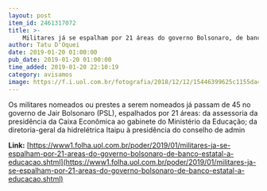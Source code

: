 ```yaml
---
layout: post
item_id: 2461317072
title: >-
    Militares já se espalham por 21 áreas do governo Bolsonaro, de banco estatal à Educação
author: Tatu D'Oquei
date: 2019-01-20 01:00:00
pub_date: 2019-01-20 01:00:00
time_added: 2019-01-20 22:10:19
category: avisamos
image: https://f.i.uol.com.br/fotografia/2018/12/12/15446399625c1155da49cf8_1544639962_3x2_rt.jpg
---
```


Os militares nomeados ou prestes a serem nomeados já passam de 45 no governo de Jair Bolsonaro (PSL), espalhados por 21 áreas: da assessoria da presidência da Caixa Econômica ao gabinete do Ministério da Educação; da diretoria-geral da hidrelétrica Itaipu à presidência do conselho de admin

**Link:** [https://www1.folha.uol.com.br/poder/2019/01/militares-ja-se-espalham-por-21-areas-do-governo-bolsonaro-de-banco-estatal-a-educacao.shtml](https://www1.folha.uol.com.br/poder/2019/01/militares-ja-se-espalham-por-21-areas-do-governo-bolsonaro-de-banco-estatal-a-educacao.shtml)

